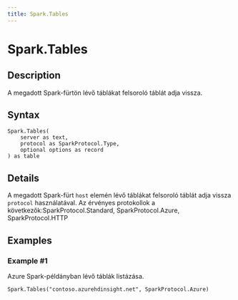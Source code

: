```yaml
---
title: Spark.Tables
---
```


# Spark.Tables


## Description

A megadott Spark-fürtön lévő táblákat felsoroló táblát adja vissza.


## Syntax

```powerquery
Spark.Tables(
    server as text,
    protocol as SparkProtocol.Type,
    optional options as record
) as table
```


## Details

A megadott Spark-fürt <code>host</code> elemén lévő táblákat felsoroló táblát adja vissza <code>protocol</code> használatával.  Az érvényes protokollok a következők:SparkProtocol.Standard, SparkProtocol.Azure, SparkProtocol.HTTP


## Examples

### Example #1 
Azure Spark-példányban lévő táblák listázása.
```powerquery
Spark.Tables("contoso.azurehdinsight.net", SparkProtocol.Azure)
```



